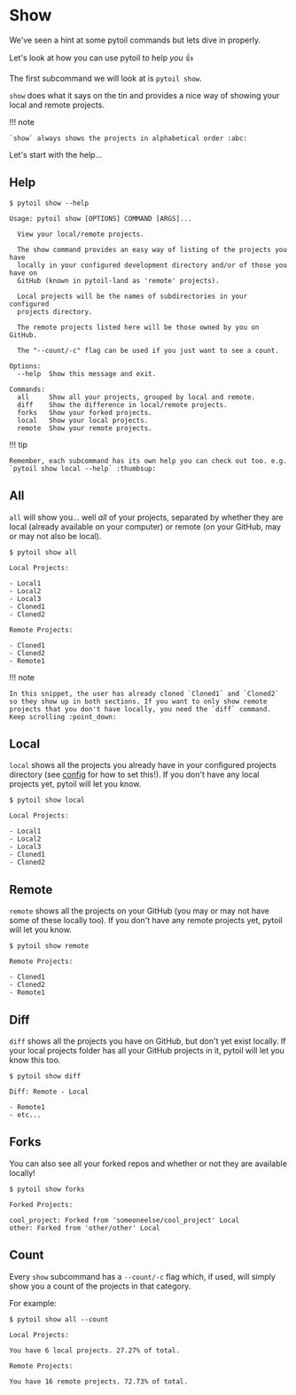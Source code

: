 # Show

We've seen a hint at some pytoil commands but lets dive in properly.

Let's look at how you can use pytoil to help *you* :thumbsup:

The first subcommand we will look at is `pytoil show`.

`show` does what it says on the tin and provides a nice way of showing your local and remote projects.

!!! note

    `show` always shows the projects in alphabetical order :abc:

Let's start with the help...

## Help

<div class="termy">

```console
$ pytoil show --help

Usage: pytoil show [OPTIONS] COMMAND [ARGS]...

  View your local/remote projects.

  The show command provides an easy way of listing of the projects you have
  locally in your configured development directory and/or of those you have on
  GitHub (known in pytoil-land as 'remote' projects).

  Local projects will be the names of subdirectories in your configured
  projects directory.

  The remote projects listed here will be those owned by you on GitHub.

  The "--count/-c" flag can be used if you just want to see a count.

Options:
  --help  Show this message and exit.

Commands:
  all     Show all your projects, grouped by local and remote.
  diff    Show the difference in local/remote projects.
  forks   Show your forked projects.
  local   Show your local projects.
  remote  Show your remote projects.
```

</div>

!!! tip

    Remember, each subcommand has its own help you can check out too. e.g. `pytoil show local --help` :thumbsup:

## All

`all` will show you... well *all* of your projects, separated by whether they are local (already available on your computer) or remote (on your GitHub, may or may not also be local).

<div class="termy">

```console
$ pytoil show all

Local Projects:

- Local1
- Local2
- Local3
- Cloned1
- Cloned2

Remote Projects:

- Cloned1
- Cloned2
- Remote1
```

</div>

!!! note

    In this snippet, the user has already cloned `Cloned1` and `Cloned2` so they show up in both sections. If you want to only show remote projects that you don't have locally, you need the `diff` command. Keep scrolling :point_down:

## Local

`local` shows all the projects you already have in your configured projects directory (see [config] for how to set this!). If you don't have any local projects yet, pytoil will let you know.

<div class="termy">

```console
$ pytoil show local

Local Projects:

- Local1
- Local2
- Local3
- Cloned1
- Cloned2
```

</div>

## Remote

`remote` shows all the projects on your GitHub (you may or may not have some of these locally too). If you don't have any remote projects yet, pytoil will let you know.

<div class="termy">

```console
$ pytoil show remote

Remote Projects:

- Cloned1
- Cloned2
- Remote1
```

</div>

[config]: ../config.md

## Diff

`diff` shows all the projects you have on GitHub, but don't yet exist locally. If your local projects folder has all your GitHub projects in it, pytoil will let you know this too.

<div class="termy">

```console
$ pytoil show diff

Diff: Remote - Local

- Remote1
- etc...
```

</div>

## Forks

You can also see all your forked repos and whether or not they are available locally!

<div class="termy">

```console
$ pytoil show forks

Forked Projects:

cool_project: Forked from 'someoneelse/cool_project' Local
other: Forked from 'other/other' Local
```

</div>

## Count

Every `show` subcommand has a `--count/-c` flag which, if used, will simply show you a count of the projects in that category.

For example:

<div class="termy">

```console
$ pytoil show all --count

Local Projects:

You have 6 local projects. 27.27% of total.

Remote Projects:

You have 16 remote projects. 72.73% of total.

```

</div>
